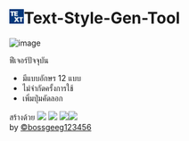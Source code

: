 # <img height=26px src="https://raw.githubusercontent.com/BoszGTec/Text-Style-Gen-Tool/main/img/icon.jpg" />Text-Style-Gen-Tool

![image](https://user-images.githubusercontent.com/95701554/147563450-1cb7a546-536c-4882-adf8-10520a1d0054.png)

ฟีเจอร์ปัจจุบัน 
+ มีแบบอักษร 12 แบบ
+ ไม่จำกัดครั้งการใช้
+ เพิ่มปุ่มคัดลอก

สร้างด้วย 
<img height=25px src="https://camo.githubusercontent.com/d4dcf8fd2bf82734a52774ae132c387357221a5d144ef0356e52c66a2d9f41e9/68747470733a2f2f63646e2e737667706f726e2e636f6d2f6c6f676f732f76697375616c2d73747564696f2d636f64652e737667" />
<img height=30px src="https://camo.githubusercontent.com/0a6ef04b1c423027658e0a15df6296f8b93a76459be3adc5ce69df27eaed7575/68747470733a2f2f63646e2e737667706f726e2e636f6d2f6c6f676f732f68746d6c2d352e737667" /> <img height=30px src="https://camo.githubusercontent.com/367dd0be4d8a115eea884c2794dd1ab8751034782a4cf9f0d0c1155fd984a7d0/68747470733a2f2f63646e2e737667706f726e2e636f6d2f6c6f676f732f6373732d332e737667" /><img height=25px src="https://camo.githubusercontent.com/0c6adf0b34772f192a1c98b80ca013f2d69e954738b20062a114d9bbd245aab5/68747470733a2f2f63646e2e737667706f726e2e636f6d2f6c6f676f732f6a6176617363726970742e737667" />
<br>
by [©bossgeeg123456](mailto:bossgeeg123456@gmail.com)
